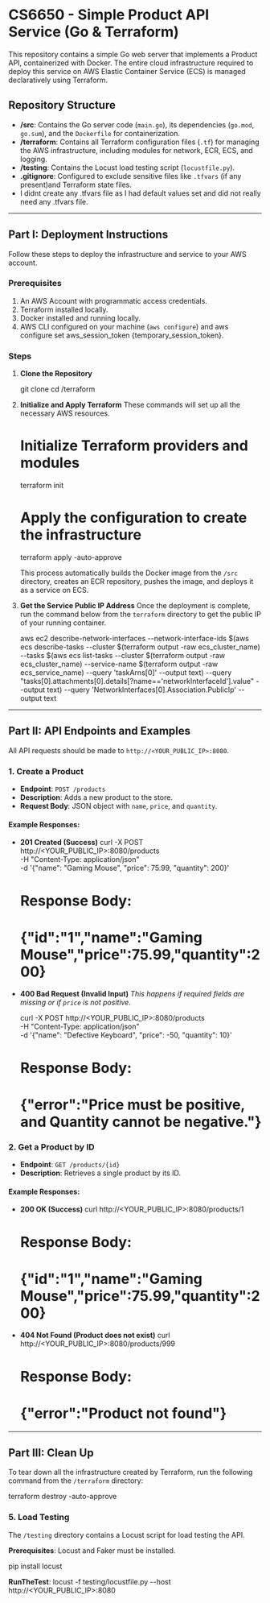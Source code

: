 # CS6650 - Simple Product API Service (Go & Terraform)

This repository contains a simple Go web server that implements a Product API, containerized with Docker. The entire cloud infrastructure required to deploy this service on AWS Elastic Container Service (ECS) is managed declaratively using Terraform.

## Repository Structure

-   **/src**: Contains the Go server code (`main.go`), its dependencies (`go.mod`, `go.sum`), and the `Dockerfile` for containerization.
-   **/terraform**: Contains all Terraform configuration files (`.tf`) for managing the AWS infrastructure, including modules for network, ECR, ECS, and logging.
-   **/testing**: Contains the Locust load testing script (`locustfile.py`).
-   **.gitignore**: Configured to exclude sensitive files like `.tfvars` (if any present)and Terraform state files.
-   I didnt create any .tfvars file as I had default values set and did not really need any .tfvars file.

---

## Part I: Deployment Instructions

Follow these steps to deploy the infrastructure and service to your AWS account.

### Prerequisites

1.  An AWS Account with programmatic access credentials.
2.  Terraform installed locally.
3.  Docker installed and running locally.
4.  AWS CLI configured on your machine (`aws configure`) and aws configure set aws_session_token {temporary_session_token}.

### Steps

1.  **Clone the Repository**

    git clone <your-repo-url>
    cd <your-repo-name>/terraform
 

2.  **Initialize and Apply Terraform**
    These commands will set up all the necessary AWS resources.

    # Initialize Terraform providers and modules
    terraform init

    # Apply the configuration to create the infrastructure
    terraform apply -auto-approve
 
    This process automatically builds the Docker image from the `/src` directory, creates an ECR repository, pushes the image, and deploys it as a service on ECS.

3.  **Get the Service Public IP Address**
    Once the deployment is complete, run the command below from the `terraform` directory to get the public IP of your running container.

    aws ec2 describe-network-interfaces --network-interface-ids $(aws ecs describe-tasks --cluster $(terraform output -raw ecs_cluster_name) --tasks $(aws ecs list-tasks --cluster $(terraform output -raw ecs_cluster_name) --service-name $(terraform output -raw ecs_service_name) --query 'taskArns[0]' --output text) --query "tasks[0].attachments[0].details[?name=='networkInterfaceId'].value" --output text) --query 'NetworkInterfaces[0].Association.PublicIp' --output text


---

## Part II: API Endpoints and Examples

All API requests should be made to `http://<YOUR_PUBLIC_IP>:8080`.

### 1. Create a Product

-   **Endpoint**: `POST /products`
-   **Description**: Adds a new product to the store.
-   **Request Body**: JSON object with `name`, `price`, and `quantity`.

#### Example Responses:

-   **201 Created (Success)**
    curl -X POST http://<YOUR_PUBLIC_IP>:8080/products \
    -H "Content-Type: application/json" \
    -d '{"name": "Gaming Mouse", "price": 75.99, "quantity": 200}'

    # Response Body:
    # {"id":"1","name":"Gaming Mouse","price":75.99,"quantity":200}

-   **400 Bad Request (Invalid Input)**
    *This happens if required fields are missing or if `price` is not positive.*

    curl -X POST http://<YOUR_PUBLIC_IP>:8080/products \
    -H "Content-Type: application/json" \
    -d '{"name": "Defective Keyboard", "price": -50, "quantity": 10}'

    # Response Body:
    # {"error":"Price must be positive, and Quantity cannot be negative."}
    

### 2. Get a Product by ID

-   **Endpoint**: `GET /products/{id}`
-   **Description**: Retrieves a single product by its ID.

#### Example Responses:

-   **200 OK (Success)**
    curl http://<YOUR_PUBLIC_IP>:8080/products/1

    # Response Body:
    # {"id":"1","name":"Gaming Mouse","price":75.99,"quantity":200}
 

-   **404 Not Found (Product does not exist)**
    curl http://<YOUR_PUBLIC_IP>:8080/products/999

    # Response Body:
    # {"error":"Product not found"}

---

## Part III: Clean Up

To tear down all the infrastructure created by Terraform, run the following command from the `/terraform` directory:

terraform destroy -auto-approve

### 5. Load Testing

The `/testing` directory contains a Locust script for load testing the API.

**Prerequisites**: Locust and Faker must be installed.

pip install locust

**RunTheTest**: locust -f testing/locustfile.py --host http://<YOUR_PUBLIC_IP>:8080